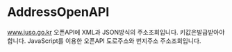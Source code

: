 # AddressOpenAPI
www.juso.go.kr 오픈API에 XML과 JSON방식의 주소조회입니다. 키값은발급받아야합니다.
JavaScript를 이용한 오픈API 도로주소와 번지주소 주소조회입니다.
